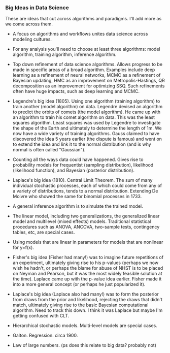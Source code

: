 ### Big Ideas in Data Science

These are ideas that cut across algorithms and paradigms. I'll add more as we come across them.

* A focus on algorithms and workflows unites data science across modeling cultures.
* For any analysis you'll need to choose at least three algorithms: model algorithm, training algorithm, inference algorithm.
* Top down refinement of data science algorithms. Allows progress to be made in specific areas of a broad algorithm. Examples include deep learning as a refinement of neural networks, MCMC as a refinement of Bayesian updating, HMC as an improvement on Metropolis-Hastings, QR decomposition as an improvement for optimizing SSQ. Such refinements often have huge impacts, such as deep learning and MCMC.
* Legendre's big idea (1805). Using one algorithm (training algorithm) to train another (model algorithm) on data. Legendre devised an algorithm to predict the orbits of comets (the model algorithm). He came up with an algorithm to train his comet algorithm on data. This was the least squares algorithm. Least squares was used by Legendre to investigate the shape of the Earth and ultimately to determine the length of 1m. We now have a wide variety of training algorithms. Gauss claimed to have discovered the idea 5 years earlier (the dispute is famous) and went on to extend the idea and link it to the normal distribution (and is why normal is often called "Gaussian").
* Counting all the ways data could have happened. Gives rise to probability models for frequentist (sampling distribution), likelihood (likelihood function), and Bayesian (posterior distribution).
* Laplace's big idea (1810). Central Limit Theorem. The sum of many individual stochastic processes, each of which could come from any of a variety of distributions, tends to a normal distribution. Extending De Moivre who showed the same for binomial processes in 1733.
* A general inference algorithm is to simulate the trained model.

* The linear model, including two generalizations, the generalized linear model and multilevel (mixed effects) models. Traditional statistical procedures such as ANOVA, ANCOVA, two-sample tests, contingency tables, etc, are special cases.
* Using models that are linear in parameters for models that are nonlinear for y=f(x).
* Fisher's big idea (Fisher had many!) was to imagine future repetitions of an experiment, ultimately giving rise to his p-values (perhaps we now wish he hadn't, or perhaps the blame for abuse of NHST is to be placed on Neyman and Pearson, but it was the most widely feasible solution at the time). Laplace came up with the p-value idea earlier. Fisher made it into a more general concept (or perhaps he just popularized it).
* Laplace's big idea (Laplace also had many!) was to form the posterior from draws from the prior and likelihood, rejecting the draws that didn't match, ultimately giving rise to the basic Bayesian computational algorithm. Need to track this down. I think it was Laplace but maybe I'm getting confused with CLT.
* Hierarchical stochastic models. Multi-level models are special cases.
* Galton. Regression. circa 1900.
* Law of large numbers. (ps does this relate to big data? probably not)
